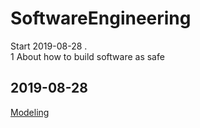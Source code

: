 # SoftwareEngineering
Start 2019-08-28 . <br>
1
About how to build software as safe


2019-08-28
---
[Modeling](./ObjectOrientedModeling.md)
